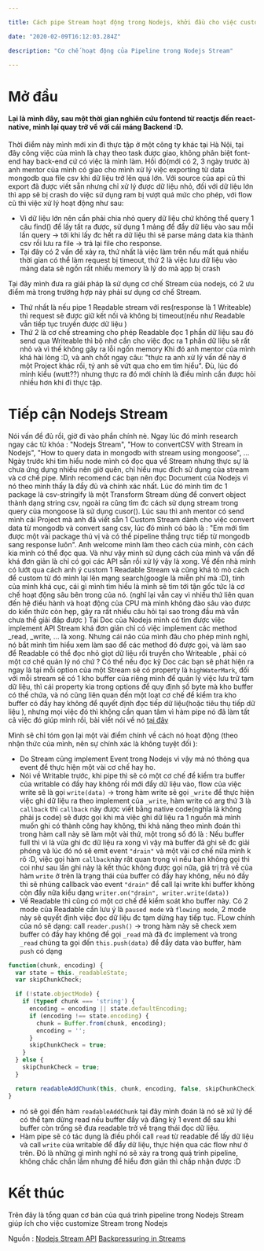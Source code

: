 ```yaml
---

title: Cách pipe Stream hoạt động trong Nodejs, khởi đầu cho việc custom Stream

date: "2020-02-09T16:12:03.284Z"

description: "Cơ chế hoạt động của Pipeline trong Nodejs Stream"

---
```


  

# Mở đầu

#### Lại là mình đây, sau một thời gian nghiên cứu fontend từ reactjs đến react-native, mình lại quay trở về với cái máng Backend :D.

Thời điểm này mình mới xin đi thực tập ở một công ty khác tại Hà Nội, tại đây công việc của mình là chạy theo task được giao, không phân biệt font-end hay back-end cứ có việc là mình làm. Hồi đó(mới có 2, 3 ngày trước à) anh mentor của mình có giao cho mình xử lý việc exporting từ data mongodb qua file csv khi dữ liệu trở lên quá lớn. Với source của api cũ thì export đã được viết sẵn nhưng chỉ xử lý được dữ liệu nhỏ, đối với dữ liệu lớn thì app sẽ bị crash do việc sử dụng ram bị vượt quá mức cho phép, với flow cũ thì việc xử lý hoạt động như sau:
- Vì dữ liệu lớn nên cần phải chia nhỏ query dữ liệu chứ không thể query 1 câu find() để lấy tất ra được, sử dụng 1 mảng để đẩy dữ liệu vào sau mỗi lần query -> tới khi lấy đc hết ra dữ liệu thì sẽ parse mảng data kia thành csv rồi lưu ra file -> trả lại file cho response.
- Tại đây có 2 vấn đề xảy ra, thứ nhất là việc làm trên nếu mất quá nhiều thời gian có thể làm request bị timeout, thứ 2 là việc lưu dữ liệu vào mảng data sẽ ngốn rất nhiều memory là lý do mà app bị crash

Tại đây mình đưa ra giải pháp là sử dụng cơ chế Stream của nodejs, có 2 ưu điểm mà trong trường hợp này phải sư dụng cơ chế Stream. 
- Thứ nhất là nếu pipe 1 Readable stream với res(response là 1 Writeable) thì request sẽ được giữ kết nối và không bị timeout(nếu như Readable vẫn tiếp tục truyền được dữ liệu )
- Thứ 2 là cơ chế streaming cho phép Readable đọc 1 phần dữ liệu sau đó send qua Writeable thì bộ nhớ cần cho việc đọc ra 1 phần dữ liệu sẽ rất nhỏ và vì thế không gây ra lỗi ngốn memory
Khi đó anh mentor của mình khá hài lòng :D, và anh chốt ngay câu: "thực ra anh xử lý vấn đề này ở một Project khác rồi, tý anh sẽ vứt qua cho em tìm hiểu". Đù, lúc đó mình kiểu (wutt??) nhưng thực ra đó mới chính là điều mình cần được hỏi nhiều hơn khi đi thực tập.

# Tiếp cận Nodejs Stream
Nói vấn đề đủ rồi, giờ đi vào phần chính nè. Ngay lúc đó mình research ngay các từ khóa : "Nodejs Stream", "How to convertCSV with Stream in Nodejs", "How to query data in mongodb with stream using mongoose", ... Ngày trước khi tìm hiểu node mình có đọc qua về Stream nhưng thực sự là chưa ứng dụng nhiều nên giờ quên, chỉ hiểu mục đích sử dụng của stream và cơ chế pipe. Mình recomend các bạn nên đọc Document của Nodejs vì nó theo mình thấy là đầy đủ và chính xác nhất. Lúc đó mình tìm đc 1 package là csv-stringify là một Transform Stream dùng để convert object thành dạng string csv, ngoài ra cũng tìm đc cách sử dụng stream trong query của mongoose là sử dụng cusor(). Lúc sau thì anh mentor có send mình cái Project mà anh đã viết sẵn 1 Custom Stream dành cho việc convert data từ mongodb và convert sang csv, lúc đó mình có bảo là : "Em mới tìm được một vài package thú vị và có thể pipeline thẳng trực tiếp từ mongodb sang response luôn". Anh welcome mình làm theo cách của mình, còn cách kia mình có thể đọc qua. Và như vậy mình sử dụng cách của mình và vấn đề khá đơn giản là chỉ có gọi các API sẵn rồi xử lý vậy là xong. Về đến nhà mình có lướt qua cách anh ý custom 1 Readable Stream và cũng khá tò mò cách để custom từ đó mình lại lên mạng search(google là miễn phí mà :D), tính của mình khá cục, cái gì mình tìm hiểu là mình sẽ tìm tới tận gốc tức là cơ chế hoạt động sâu bên trong của nó. (nghĩ lại vẫn cay vì nhiều thứ liên quan đến hệ điều hành và hoạt động của CPU mà mình không đào sâu vào được do kiến thức còn hẹp, gây ra rất nhiều câu hỏi tại sao trong đầu mà vẫn chưa thể giải đáp được )
Tại Doc của Nodejs mình có tìm được việc implement API Stream khá đơn giản chỉ có việc implement các method _read, _write, ... là xong. Nhưng cái não của mình đâu cho phép mình nghỉ, nó bắt mình tìm hiểu xem làm sao để các method đó được gọi, và làm sao để Readable có thể đọc nhỏ giọt dữ liệu rồi truyền cho Writeable , phải có một cơ chế quản lý nó chứ ?
Có thể nếu đọc kỹ Doc các bạn sẽ phát hiện ra ngay là tại mỗi option của một Stream sẽ có property là `highWaterMark`, đối với mỗi stream sẽ có 1 kho buffer của riêng mình để quản lý việc lưu trữ tạm dữ liệu, thì cái property kia trong options để quy định số byte mà kho buffer có thể chứa, và nó cũng liên quan đến một loạt cơ chế để kiểm tra kho buffer có đầy hay không để quyết định đọc tiếp dữ liệu(hoặc tiêu thụ tiếp dữ liệu ), nhưng mọi việc đó thì không cần quan tâm vì hàm pipe nó đã làm tất cả việc đó giúp mình rồi, bài viết nói về nó [tại đây](https://nodejs.org/es/docs/guides/backpressuring-in-streams/?fbclid=IwAR0h_vsH0NGXtFAUeWArcOmsdiuYe67Ds4PkpefY4jLhcGoQbYIGyxWMKsQ)

Mình sẽ chỉ tóm gọn lại một vài điểm chính về cách nó hoạt động (theo nhận thức của mình, nên sự chính xác là không tuyệt đối ):
- Do Stream cũng implement Event trong Nodejs vì vậy mà nó thông qua event để thực hiện một vài cơ chế hay ho. 
- Nói về Writable trước, khi pipe thì sẽ có một cơ chế để kiểm tra buffer của writable có đầy hay không rồi mới đẩy dữ liệu vào, flow của việc write sẽ là gọi `write(data)` -> trong hàm write sẽ gọi `_write` để thực hiện việc ghi dữ liệu ra theo implement của `_write`, hàm write có arg thứ 3 là `callback` thì `callback` này được viết bằng native code(nghĩa là không phải js code) sẽ được gọi khi mà việc ghi dữ liệu ra 1 nguồn mà mình muốn ghi có thành công hay không,  thì khả năng theo mình đoán thì trong hàm call này sẽ làm một vài thứ, một trong số đó là : Nếu buffer full thì vì là vừa ghi đc dữ liệu ra xong vì vậy mà buffer đã ghi sẽ đc giải phóng và lúc đó nó sẽ emit event `"drain"` và một vài cơ chế nữa mình k rõ :D,  việc gọi hàm `callback`này rât quan trọng vì nếu bạn không gọi thì coi như sau lần ghi này là kết thúc không được gọi nữa,  giá trị trả về của hàm `write` ở trên là trạng thái của buffer có đầy hay không, nếu nó đầy thì sẽ nhúng callback vào event `"drain"` để call lại write khi buffer không còn đầy nữa kiểu dạng `writer.on("drain", writer.write(data))`
- Về Readable thì cũng có một cơ chế để kiểm soát kho buffer này. Có 2 mode của Readable cần lưu ý là `paused mode` và `flowing mode`,  2 mode này sẽ quyết định việc đọc dữ liệu đc tạm dừng hay tiếp tục. FLow chính của nó sẽ dạng: call `reader.push()` -> trong hàm này sẽ check xem buffer có đầy hay không để gọi `_read` mà đã đc implement và trong `_read` chúng ta gọi đến `this.push(data)` để đẩy data vào buffer, hàm `push` có dạng 
```js
function(chunk, encoding) {
  var state = this._readableState;
  var skipChunkCheck;

  if (!state.objectMode) {
    if (typeof chunk === 'string') {
      encoding = encoding || state.defaultEncoding;
      if (encoding !== state.encoding) {
        chunk = Buffer.from(chunk, encoding);
        encoding = '';
      }
      skipChunkCheck = true;
    }
  } else {
    skipChunkCheck = true;
  }

  return readableAddChunk(this, chunk, encoding, false, skipChunkCheck);
}
```
- nó sẽ gọi đến hàm `readableAddChunk` tại đây mình đoán là nó sẽ xử lý để có thể tạm dừng read nếu buffer đầy và đăng ký 1 event để sau khi buffer còn trống sẽ đưa readable trở về trạng thái đọc dữ liệu.
- Hàm pipe sẽ có tác dụng là điều phối call `read` từ readable để lấy dữ liệu và call `write` của writable để đẩy dữ liệu, thực hiện qua các flow như ở trên.
Đó là những gì mình nghĩ nó sẽ xảy ra trong quá trình pipeline, không chắc chắn lắm nhưng để hiểu đơn giản thì chấp nhận được :D

# Kết thúc

Trên đây là tổng quan cơ bản của quá trình pipeline trong Nodejs Stream giúp ích cho việc customize Stream trong Nodejs

Nguồn :
[Nodejs Stream API](https://nodejs.org/api/stream.html)
[Backpressuring in Streams](https://nodejs.org/es/docs/guides/backpressuring-in-streams/?fbclid=IwAR0h_vsH0NGXtFAUeWArcOmsdiuYe67Ds4PkpefY4jLhcGoQbYIGyxWMKsQ)